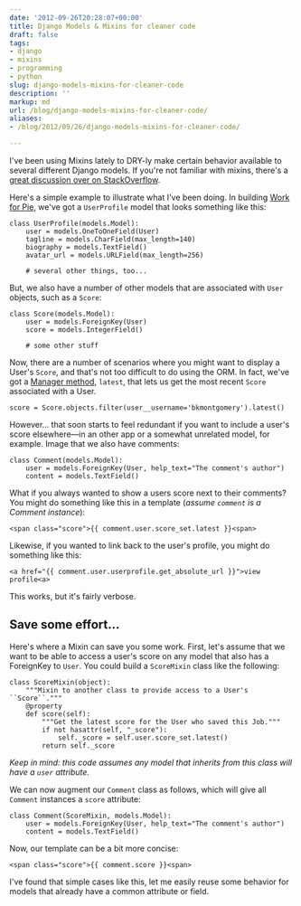 ```yaml
---
date: '2012-09-26T20:28:07+00:00'
title: Django Models & Mixins for cleaner code
draft: false
tags:
- django
- mixins
- programming
- python
slug: django-models-mixins-for-cleaner-code
description: ''
markup: md
url: /blog/django-models-mixins-for-cleaner-code/
aliases:
- /blog/2012/09/26/django-models-mixins-for-cleaner-code/

---
```



I've been using Mixins lately to DRY-ly 
make certain behavior available to several different Django models. If you're not familiar
with mixins, there's a [great discussion over on StackOverflow](http://goo.gl/rN3Ye).




Here's a simple example to illustrate what I've been doing. In building 
[Work for Pie](http://workforpie.com), we've got a
`UserProfile` model that looks something like this:




```
class UserProfile(models.Model):
    user = models.OneToOneField(User)
    tagline = models.CharField(max_length=140)
    biography = models.TextField()
    avatar_url = models.URLField(max_length=256)

    # several other things, too...
```


But, we also have a number of other models that are associated with `User`
objects, such as a `Score`:




```
class Score(models.Model):
    user = models.ForeignKey(User) 
    score = models.IntegerField()

    # some other stuff
```


Now, there are a number of scenarios where you might want to display a User's
`Score`, and that's not too difficult to do using the ORM. In fact,
we've got a [Manager method](http://goo.gl/Jn1Bo), `latest`,
that lets us get the most recent `Score` associated with a User.




```
score = Score.objects.filter(user__username='bkmontgomery').latest()
```


However... that soon starts to feel redundant if you want to include a user's 
score elsewhere—in an other app or a somewhat unrelated model, for example.
Image that we also have comments:




```
class Comment(models.Model):
    user = models.ForeignKey(User, help_text="The comment's author") 
    content = models.TextField()
```


What if you always wanted to show a users score next to their comments? You
might do something like this in a template (*assume `comment`
is a Comment instance*):




```
<span class="score">{{ comment.user.score_set.latest }}<span>
```


Likewise, if you wanted to link back to the user's profile, you might do
something like this:




```
<a href="{{ comment.user.userprofile.get_absolute_url }}">view profile<a>
```

This works, but it's fairly verbose.


Save some effort...
-------------------


Here's where a Mixin can save you some work. First, let's assume that we 
want to be able to access a user's score on any model that also has a ForeignKey
to `User`. You could build a `ScoreMixin` class like the
following:



```
class ScoreMixin(object):
    """Mixin to another class to provide access to a User's ``Score``."""
    @property
    def score(self):
        """Get the latest score for the User who saved this Job."""
        if not hasattr(self, "_score"):
            self._score = self.user.score_set.latest()
        return self._score
```

*Keep in mind: this code assumes any model that inherits from this class
will have a `user` attribute.*


We can now augment our `Comment` class as follows, which will give
all `Comment` instances a `score` attribute:




```
class Comment(ScoreMixin, models.Model):
    user = models.ForeignKey(User, help_text="The comment's author") 
    content = models.TextField()
```

Now, our template can be a bit more concise:



```
<span class="score">{{ comment.score }}<span>
```

I've found that simple cases like this, let me easily reuse some behavior for models
that already have a common attribute or field.

